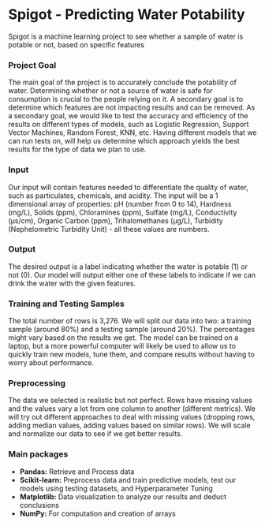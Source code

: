 # Spigot - Predicting Water Potability
Spigot is a machine learning project to see whether a sample of water is potable or not, based on specific features

### Project Goal
The main goal of the project is to accurately conclude the potability of water. Determining whether or not a source of water is safe for consumption is
crucial to the people relying on it. A secondary goal is to determine which features are not impacting results and can be removed. 
As a secondary goal, we would like to test the accuracy and efficiency of the results on different types of models, such as Logistic Regression, Support
Vector Machines, Random Forest, KNN, etc. Having different models that we can run tests on, will help us determine which approach yields the best results
for the type of data we plan to use.


### Input
Our input will contain features needed to differentiate the quality of water, such as particulates, chemicals, and acidity. The input will be a 1
dimensional array of properties: pH (number from 0 to 14), Hardness (mg/L), Solids (ppm), Chloramines (ppm), Sulfate (mg/L), Conductivity (μs/cm), Organic
Carbon (ppm), Trihalomethanes (μg/L), Turbidity (Nephelometric Turbidity Unit) - all these values are numbers.


### Output
The desired output is a label indicating whether the water is potable (1) or not (0). Our model will output either one of these labels to indicate if we
can drink the water with the given features.


### Training and Testing Samples
The total number of rows is 3,276. We will split our data into two: a training sample (around 80%) and a testing sample (around 20%). The percentages might
vary based on the results we get. The model can be trained on a laptop, but a more powerful computer will likely be used to allow us to quickly train new
models, tune them, and compare results without having to worry about performance.


### Preprocessing
The data we selected is realistic but not perfect. Rows have missing values and the values vary a lot from one column to
another (different metrics). We will try out different approaches to deal with missing values (dropping rows, adding median values, adding values based on
similar rows). We will scale and normalize our data to see if we get better results.


### Main packages
<ul>
<li><b>Pandas:</b> Retrieve and Process data</li>
<li><b>Scikit-learn:</b> Preprocess data and train predictive models, test our models using testing datasets, and Hyperparameter Tuning</li>
<li><b>Matplotlib:</b> Data visualization to analyze our results and deduct conclusions</li>
<li><b>NumPy:</b> For computation and creation of arrays</li>
</ul>
